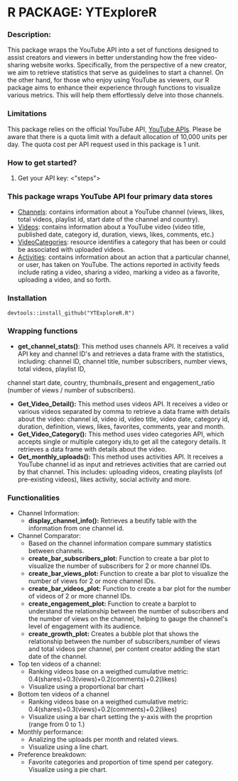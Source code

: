 # R PACKAGE: YTExploreR

### Description:

This package wraps the YouTube API into a set of functions designed to assist creators and viewers in better understanding how the free video-sharing website works. Specifically, from the perspective of a new creator, we aim to retrieve statistics that serve as guidelines to start a channel. On the other hand, for those who enjoy using YouTube as viewers, our R package aims to enhance their experience through functions to visualize various metrics. This will help them effortlessly delve into those channels.    

### Limitations      

This package relies on the official YouTube API, [YouTube APIs](https://developers.google.com/youtube/v3). Please be aware that there is a quota limit with a default allocation of 10,000 units per day. The quota cost per API request used in this package is 1 unit.

### How to get started?

1. Get your API key: <"steps">

### This package wraps YouTube API four primary data stores

- [Channels](https://developers.google.com/youtube/v3/docs/channels/list): contains information about a YouTube channel (views, likes, total videos, playlist id, start date of the channel and  country).          
- [Videos](https://developers.google.com/youtube/v3/docs/videos/list): contains information about a YouTube video (video title, published date, category id, duration, views, likes, comments, etc.)           
- [VideoCategories](https://developers.google.com/youtube/v3/docs/videoCategories/list): resource identifies a category that has been or could be associated with uploaded videos.    
- [Activities](https://developers.google.com/youtube/v3/docs/activities/list): contains information about an action that a particular channel, or user, has taken on YouTube. The actions reported in activity feeds include rating a video, sharing a video, marking a video as a favorite, uploading a video, and so forth.        

### Installation 

```
devtools::install_github("YTExploreR.R")
```

### Wrapping functions

- **get_channel_stats()**:  This method uses channels API. It receives a valid API key and channel ID's and retrieves a data frame with the statistics, including:   channel ID, channel title, number subscribers, number views, total videos, playlist ID,

  
channel start date, country, thumbnails_present and engagement_ratio (number of views / number of subscribers). 
- **Get_Video_Detail():** This method uses videos API. It receives a video or various videos separated by comma to retrieve a data frame with details about the video: channel id, video id, video title, video date, category id, duration, definition, views, likes, favorites, comments, year and month.
- **Get_Video_Category():** This method uses video categories API, which accepts single or multiple category ids,to get all the category details. It retrieves a data frame with details about the video.
- **Get_monthly_uploads():**  This method uses activities API. It receives a YouTube channel id as input and retrieves activities that are carried out by that channel. This includes: uploading videos, creating playlists (of pre-existing videos), likes activity, social activity and more.

### Functionalities
- Channel Information:
  - **display_channel_info():** Retrieves a beutify table with the information from one channel id.
- Channel Comparator:
  - Based on the channel information compare summary statistics between channels.
  - **create_bar_subscribers_plot:** Function to create a bar plot to visualize the number of subscribers for 2 or more channel IDs.
  - **create_bar_views_plot:** Function to create a bar plot to visualize the number of views for 2 or more channel IDs.
  - **create_bar_videos_plot:** Function to create a bar plot for the number of videos of 2 or more channel IDs.
  - **create_engagement_plot:** Function to create a barplot to understand the relationship between the number of subscribers and the number of views on the channel, helping to gauge the channel's level of engagement with its audience.
  - **create_growth_plot:** Creates a bubble plot that shows the relationship between the number of subscribers,number of views and total videos per channel, per content creator adding the start date of the channel.
- Top ten videos of a channel: 
  - Ranking videos base on a weigthed cumulative metric: 0.4(shares)+0.3(views)+0.2(comments)+0.2(likes)
  - Visualize using a proportional bar chart
- Bottom ten videos of a channel 
  - Ranking videos base on a weigthed cumulative metric: 0.4(shares)+0.3(views)+0.2(comments)+0.2(likes)
  - Visualize using a bar chart setting the y-axis with the proprtion (range from 0 to 1.) 
- Monthly performance: 
  - Analizing the uploads per month and related views.
  - Visualize using a line chart.
- Preference breakdown: 
  - Favorite categories and proportion of time spend per category.
    Visualize using a pie chart.
